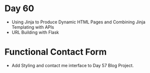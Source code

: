 # Day 60

- Using Jinja to Produce Dynamic HTML Pages and Combining Jinja Templating with APIs
- URL Building with Flask

# Functional Contact Form

- Add Styling and contact me interface to Day 57 Blog Project.
